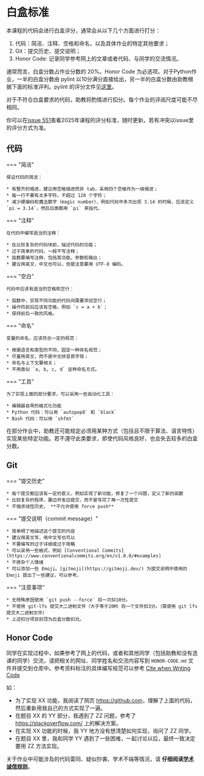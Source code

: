# 白盒标准

本课程的代码会进行白盒评分，通常会从以下几个方面进行打分：

1. 代码：简洁、注释、空格和命名，以及具体作业的特定其他要求；
2. Git：提交历史、提交说明；
3. Honor Code: 记录同学参考网上的文章或者代码、与同学的交流情况。

通常而言，白盒分数占作业分数的 20%。Honor Code 为必选项。对于Python作业，一半的白盒分数由 pylint 以10分满分直接给出，另一半的白盒分数由助教根据下面的标准评判。pylint 的评分文件见[这里](https://gist.github.com/zeauw/bc2904cf24729da6e354b1e22c8da907)。

对于不符合白盒要求的代码，助教将酌情进行扣分。每个作业的评阅尺度可能不尽相同。

你可以在[issue 551](https://git.tsinghua.edu.cn/physics-data/faq/-/issues/551)查看2025年课程的评分标准，随时更新。若有冲突以issue里的评分方式为准。

## 代码

=== "简洁"

    保证代码的简洁：

    * 有整齐的缩进，建议用空格缩进而非 tab，采用四个空格作为一级缩进；
    * 每一行不要有太多字符，不超过 120 个字符；
    * 减少硬编码和魔法数字（magic number），例如代码中多次出现 3.14 的时候，应该定义 `pi = 3.14`，然后后面都用 `pi` 来指代。

=== "注释"

    在代码中编写适当的注释：

    * 在比较复杂的代码块前，描述代码的功能；
    * 过于简单的代码，一般不写注释；
    * 函数要编写注释，包括其功能，参数和输出；
    * 建议用英文，中文也可以，但是注意要用 UTF-8 编码。

=== "空白"

    代码中应该有适当的空格和空行：

    * 函数中，实现不同功能的代码间需要添加空行；
    * 操作符前后应该有空格，例如 `c = a + b`；
    * 保持前后一致的风格。

=== "命名"

    变量的命名，应该符合一定的规范：

    * 根据语言和类型的不同，固定一种命名规范；
    * 尽量用英文，而不是中文拼音首字母；
    * 命名与上下文要相关；
    * 不用类似 `a, b, c, d` 这种命名方式。

=== "工具"

    为了实现上面的部分要求，可以采用一些自动化工具：

    * 编辑器自带的格式化功能
    * Python 代码：可以用 `autopep8` 和 `black`
    * Bash 代码：可以用 `shfmt`

在部分作业中，助教还可能规定必须用某种方式（包括且不限于算法、语言特性）实现某些特定功能。若不遵守此类要求，即使代码风格良好，也会失去较多的白盒分数。

## Git

=== "提交历史"

    * 每个提交都应该有一定的意义，例如实现了新功能，修复了一个问题，定义了新的函数
    * 比较复杂的程序，要边开发边提交，而不是写完了再一次性提交
    * 不强求线性历史， **不允许使用 force push**

=== "提交说明（commit message）"

    * 简单明了地描述这个提交的内容
    * 建议用英文写，用中文写也可以
    * 不要编写的过于详细或过于简略
    * 可以采用一些格式，例如 [Conventional Commits](https://www.conventionalcommits.org/en/v1.0.0/#examples)
    * 不掺杂个人情绪
    * 可以添加一些 Emoji。[gitmoji](https://gitmoji.dev/) 为提交说明中使用的 Emoji 提出了一些建议，可以参考。

=== "注意事项"

    * 无特殊原因使用 `git push --force` 将一次扣10分。
    * 不使用 git-lfs 提交大二进制文件（大于等于20M）将一个文件扣3分。（需使用 git lfs 提交大二进制文件）
    * 上述扣分项目封顶为白盒分数扣光。

## Honor Code

同学在实现过程中，如果参考了网上的代码，或者和其他同学（包括助教和没有选课的同学）交流，请把相关的网址、同学姓名和交流内容写到 `HONOR-CODE.md` 文件并提交到仓库中。参考资料标注的具体编写规范可以参考 [Cite when Writing Code](https://integrity.mit.edu/handbook/writing-code)

如：

- 为了实现 XX 功能，我阅读了网页 <https://github.com>，理解了上面的代码，然后重新用我自己的方式实现了一遍。
- 在题目 XX 的 YY 部分，我遇到了 ZZ 问题，参考了 <https://stackoverflow.com/> 上的解决方案。
- 在实现 XX 功能的时候，我 YY 地方没有想清楚如何实现，询问了 ZZ 同学。
- 在题目 XX 里，我和同学 YY 遇到了一些困难，一起讨论以后，最终一致决定要用 ZZ 方法实现。

关于作业中可能涉及的代码雷同、疑似抄袭、学术不端等情况，请 **仔细阅读[学术诚信规则](plagiarism.md)**。
